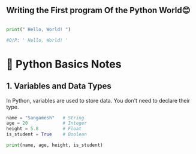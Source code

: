 ## Writing the First program Of the Python World😊

```python

print(" Hello, World! ")

#O/P: ' Hello, World! '


```
# 🐍 Python Basics Notes

## 1. Variables and Data Types

In Python, variables are used to store data. You don't need to declare their type.

```python
name = "Sangamesh"   # String
age = 20             # Integer
height = 5.8         # Float
is_student = True    # Boolean

print(name, age, height, is_student)